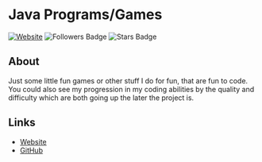 <h1>
    Java Programs/Games
</h1>

[![Website](https://img.shields.io/badge/Website-micahcode.com-blue?style=for-the-badge)](https://micahcode.com)
<img src="https://img.shields.io/github/followers/MicahXX?style=for-the-badge" alt="Followers Badge"/>
<img src="https://img.shields.io/github/stars/MicahXX/OwnWebsite?style=for-the-badge" alt="Stars Badge"/>

##  About
Just some little fun games or other stuff I do for fun, that are fun to code.<br>
You could also see my progression in my coding abilities by the quality and difficulty which are both going up the later the project is.

##  Links
- [Website](https://micahcode.com)
- [GitHub](https://github.com/MicahXX)
  
